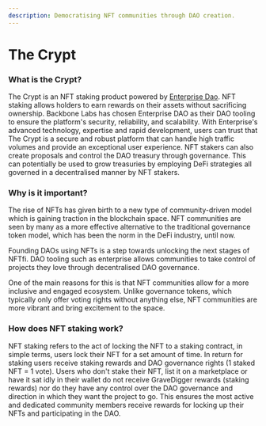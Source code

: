 ```yaml
---
description: Democratising NFT communities through DAO creation.
---
```


# The Crypt

### What is the Crypt?

The Crypt is an NFT staking product powered by [Enterprise Dao](https://www.enterprise.money/). NFT staking allows holders to earn rewards on their assets without sacrificing ownership. Backbone Labs has chosen Enterprise DAO as their DAO tooling to ensure the platform's security, reliability, and scalability. With Enterprise's advanced technology, expertise and rapid development, users can trust that The Crypt is a secure and robust platform that can handle high traffic volumes and provide an exceptional user experience. NFT stakers can also create proposals and control the DAO treasury through governance. This can potentially be used to grow treasuries by employing DeFi strategies all governed in a decentralised manner by NFT stakers.

### Why is it important?

The rise of NFTs has given birth to a new type of community-driven model which is gaining traction in the blockchain space. NFT communities are seen by many as a more effective alternative to the traditional governance token model, which has been the norm in the DeFi industry, until now.

Founding DAOs using NFTs is a step towards unlocking the next stages of NFTfi. DAO tooling such as enterprise allows communities to take control of projects they love through decentralised DAO governance.&#x20;

One of the main reasons for this is that NFT communities allow for a more inclusive and engaged ecosystem. Unlike governance tokens, which typically only offer voting rights without anything else, NFT communities are more vibrant and bring excitement to the space.

### How does NFT staking work?

NFT staking refers to the act of locking the NFT to a staking contract, in simple terms, users lock their NFT for a set amount of time. In return for staking users receive staking rewards and DAO governance rights (1 staked NFT = 1 vote). Users who don't stake their NFT, list it on a marketplace or have it sat idly in their wallet do not receive GraveDigger rewards (staking rewards) nor do they have any control over the DAO governance and direction in which they want the project to go. This ensures the most active and dedicated community members receive rewards for locking up their NFTs and participating in the DAO.
